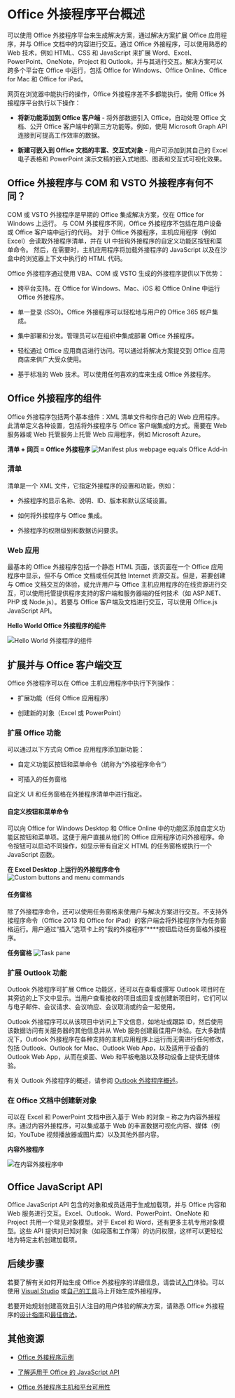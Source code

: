 
# <a name="office-add-ins-platform-overview"></a>Office 外接程序平台概述

可以使用 Office 外接程序平台来生成解决方案，通过解决方案扩展 Office 应用程序，并与 Office 文档中的内容进行交互。通过 Office 外接程序，可以使用熟悉的 Web 技术，例如 HTML、CSS 和 JavaScript 来扩展 Word、Excel、PowerPoint、OneNote，Project 和 Outlook，并与其进行交互。解决方案可以跨多个平台在 Office 中运行，包括 Office for Windows、Office Online、Office for Mac 和 Office for iPad。

网页在浏览器中能执行的操作，Office 外接程序差不多都能执行。使用 Office 外接程序平台执行以下操作：


-  **将新功能添加到 Office 客户端** - 将外部数据引入 Office，自动处理 Office 文档、公开 Office 客户端中的第三方功能等。例如，使用 Microsoft Graph API 连接到可提高工作效率的数据。 
    
-  **新建可嵌入到 Office 文档的丰富、交互式对象** - 用户可添加到其自己的 Excel 电子表格和 PowerPoint 演示文稿的嵌入式地图、图表和交互式可视化效果。 
    
## <a name="how-are-office-add-ins-different-than-com-and-vsto-add-ins"></a>Office 外接程序与 COM 和 VSTO 外接程序有何不同？ 

COM 或 VSTO 外接程序是早期的 Office 集成解决方案，仅在 Office for Windows 上运行。 与 COM 外接程序不同，Office 外接程序不包括在用户设备或 Office 客户端中运行的代码。 对于 Office 外接程序，主机应用程序（例如 Excel）会读取外接程序清单，并在 UI 中挂钩外接程序的自定义功能区按钮和菜单命令。 然后，在需要时，主机应用程序将加载外接程序的 JavaScript 以及在沙盒中的浏览器上下文中执行的 HTML 代码。 

Office 外接程序通过使用 VBA、COM 或 VSTO 生成的外接程序提供以下优势： 

- 跨平台支持。在 Office for Windows、Mac、iOS 和 Office Online 中运行 Office 外接程序。 

- 单一登录 (SSO)。Office 外接程序可以轻松地与用户的 Office 365 帐户集成。 


- 集中部署和分发。管理员可以在组织中集成部署 Office 外接程序。 

- 轻松通过 Office 应用商店进行访问。可以通过将解决方案提交到 Office 应用商店来供广大受众使用。 

- 基于标准的 Web 技术。可以使用任何喜欢的库来生成 Office 外接程序。 

## <a name="components-of-an-office-add-in"></a>Office 外接程序的组件 

Office 外接程序包括两个基本组件：XML 清单文件和你自己的 Web 应用程序。此清单定义各种设置，包括将外接程序与 Office 客户端集成的方式。需要在 Web 服务器或 Web 托管服务上托管 Web 应用程序，例如 Microsoft Azure。

**清单 + 网页 = Office 外接程序**
![Manifest plus webpage equals Office Add-in](../images/DK2_AgaveOverview01.png)

### <a name="manifest"></a>清单 

清单是一个 XML 文件，它指定外接程序的设置和功能，例如： 

- 外接程序的显示名称、说明、ID、版本和默认区域设置。 

- 如何将外接程序与 Office 集成。  

- 外接程序的权限级别和数据访问要求。 

### <a name="web-app"></a>Web 应用 

最基本的 Office 外接程序包括一个静态 HTML 页面，该页面在一个 Office 应用程序中显示，但不与 Office 文档或任何其他 Internet 资源交互。但是，若要创建与 Office 文档交互的体验，或允许用户与 Office 主机应用程序的在线资源进行交互，可以使用托管提供程序支持的客户端和服务器端的任何技术（如 ASP.NET、PHP 或 Node.js）。若要与 Office 客户端及文档进行交互，可以使用 Office.js JavaScript API。 

**Hello World Office 外接程序的组件**

![Hello World 外接程序的组件](../images/DK2_AgaveOverview07.png)

## <a name="extending-and-interacting-with-office-clients"></a>扩展并与 Office 客户端交互 

Office 外接程序可以在 Office 主机应用程序中执行下列操作： 

-  扩展功能（任何 Office 应用程序） 

-  创建新的对象（Excel 或 PowerPoint） 
 
### <a name="extend-office-functionality"></a>扩展 Office 功能 

可以通过以下方式向 Office 应用程序添加新功能：  

-  自定义功能区按钮和菜单命令（统称为“外接程序命令”） 

-  可插入的任务窗格 

自定义 UI 和任务窗格在外接程序清单中进行指定。  

#### <a name="custom-buttons-and-menu-commands"></a>自定义按钮和菜单命令  

可以向 Office for Windows Desktop 和 Office Online 中的功能区添加自定义功能区按钮和菜单项。这便于用户直接从他们的 Office 应用程序访问外接程序。命令按钮可以启动不同操作，如显示带有自定义 HTML 的任务窗格或执行一个 JavaScript 函数。  

**在 Excel Desktop 上运行的外接程序命令**
![Custom buttons and menu commands](../images/add-in-commands-overview..png)

#### <a name="task-panes"></a>任务窗格  

除了外接程序命令，还可以使用任务窗格来使用户与解决方案进行交互。不支持外接程序命令（Office 2013 和 Office for iPad）的客户端会将外接程序作为任务窗格运行。用户通过“插入”选项卡上的“我的外接程序”****按钮启动任务窗格外接程序。 

**任务窗格**
![Task pane](../images/task-pane-overview.jpg)

### <a name="extend-outlook-functionality"></a>扩展 Outlook 功能 

Outlook 外接程序可扩展 Office 功能区，还可以在查看或撰写 Outlook 项目时在其旁边的上下文中显示。当用户查看接收的项目或回复或创建新项目时，它们可以与电子邮件、会议请求、会议响应、会议取消或约会一起使用。 

Outlook 外接程序可以从该项目中访问上下文信息，如地址或跟踪 ID，然后使用该数据访问有关服务器的其他信息并从 Web 服务创建最佳用户体验。在大多数情况下，Outlook 外接程序在各种支持的主机应用程序上运行而无需进行任何修改，包括 Outlook、Outlook for Mac、Outlook Web App，以及适用于设备的 Outlook Web App，从而在桌面、Web 和平板电脑以及移动设备上提供无缝体验。 

有关 Outlook 外接程序的概述，请参阅 [Outlook 外接程序概述](https://docs.microsoft.com/en-us/outlook/add-ins/)。 

### <a name="create-new-objects-in-office-documents"></a>在 Office 文档中创建新对象 

可以在 Excel 和 PowerPoint 文档中嵌入基于 Web 的对象 – 称之为内容外接程序。通过内容外接程序，可以集成基于 Web 的丰富数据可视化内容、媒体（例如，YouTube 视频播放器或图片库）以及其他外部内容。

**内容外接程序**

![在内容外接程序中](../images/DK2_AgaveOverview05.png)

## <a name="office-javascript-apis"></a>Office JavaScript API 

Office JavaScript API 包含的对象和成员适用于生成加载项，并与 Office 内容和 Web 服务进行交互。Excel、Outlook、Word、PowerPoint、OneNote 和 Project 共用一个常见对象模型。对于 Excel 和 Word，还有更多主机专用对象模型。这些 API 提供对已知对象（如段落和工作簿）的访问权限，这样可以更轻松地为特定主机创建加载项。  

## <a name="next-steps"></a>后续步骤 

若要了解有关如何开始生成 Office 外接程序的详细信息，请尝试[入门](https://dev.office.com/getting-started/addins)体验。可以使用 [Visual Studio](../../docs/get-started/create-and-debug-office-add-ins-in-visual-studio.md) 或[自己的工具](../../docs/get-started/create-an-office-add-in-using-any-editor)马上开始生成外接程序。 

若要开始规划创建高效且引人注目的用户体验的解决方案，请熟悉 Office 外接程序的[设计指南](../../docs/design/add-in-design)和[最佳做法](../../docs/add-ins/overview/add-in-development-best-practices)。    
   
## <a name="additional-resources"></a>其他资源

- [Office 外接程序示例](https://dev.office.com/code-samples)
    
- [了解适用于 Office 的 JavaScript API](../../docs/develop/understanding-the-javascript-api-for-office.md)

- [Office 外接程序主机和平台可用性](https://dev.office.com/add-in-availability)


    
